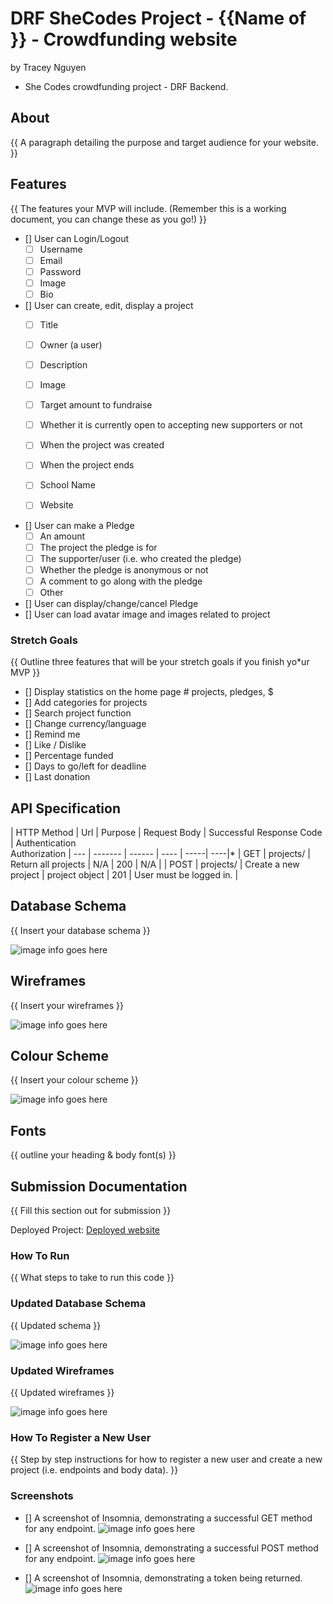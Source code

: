 # DRF SheCodes Project - {{Name of }} - Crowdfunding website
by Tracey Nguyen
- She Codes crowdfunding project - DRF Backend.

## About
{{ A paragraph detailing the purpose and target audience for your website. }}

## Features
{{ The features your MVP will include. (Remember this is a working document, you can change these as you go!) }}
* [] User can Login/Logout 
    - [ ] Username
    - [ ] Email
    - [ ] Password
    - [ ] Image
    - [ ] Bio
            
* [] User can create, edit, display a project
    - [ ] Title
    - [ ] Owner (a user)
    - [ ] Description
    - [ ] Image
    - [ ] Target amount to fundraise
    - [ ] Whether it is currently open to accepting new supporters or not
    - [ ] When the project was created
    - [ ] When the project ends
    - [ ] School Name
    - [ ] Website


* [] User can make a Pledge
    - [ ] An amount
    - [ ] The project the pledge is for
    - [ ] The supporter/user (i.e. who created the pledge)
    - [ ] Whether the pledge is anonymous or not
    - [ ] A comment to go along with the pledge
    - [ ] Other
        
* [] User can display/change/cancel Pledge
* [] User can load avatar image and images related to project



### Stretch Goals
{{ Outline three features that will be your stretch goals if you finish yo*ur MVP }}

* [] Display statistics on the home page # projects, pledges, $
* [] Add categories for projects
* [] Search project function
* [] Change currency/language
* [] Remind me
* [] Like / Dislike
* [] Percentage funded
* [] Days to go/left for deadline
* [] Last donation



## API Specification

| HTTP Method | Url | Purpose | Request Body | Successful Response Code | Authentication <br /> Authorization
| --- | ------- | ------ | ---- | -----| ----|*
| GET | projects/ | Return all projects | N/A | 200 | N/A |
| POST | projects/ | Create a new project | project object | 201 | User must be logged in. |

## Database Schema
{{ Insert your database schema }}

![image info goes here](./docs/image.png)

## Wireframes
{{ Insert your wireframes }}

![image info goes here](./docs/image.png)

## Colour Scheme
{{ Insert your colour scheme }}

![image info goes here](./docs/image.png)

## Fonts
{{ outline your heading & body font(s) }}

## Submission Documentation
{{ Fill this section out for submission }}

Deployed Project: [Deployed website](http://linkhere.com/)

### How To Run
{{ What steps to take to run this code }}

### Updated Database Schema
{{ Updated schema }}

![image info goes here](./docs/image.png)

### Updated Wireframes
{{  Updated wireframes }}

![image info goes here](./docs/image.png)

### How To Register a New User
{{ Step by step instructions for how to register a new user and create a new project (i.e. endpoints and body data). }}

### Screenshots
* [] A screenshot of Insomnia, demonstrating a successful GET method for any endpoint.
![image info goes here](./docs/image.png)

* [] A screenshot of Insomnia, demonstrating a successful POST method for any endpoint.
![image info goes here](./docs/image.png)

* [] A screenshot of Insomnia, demonstrating a token being returned.
![image info goes here](./docs/image.png)

